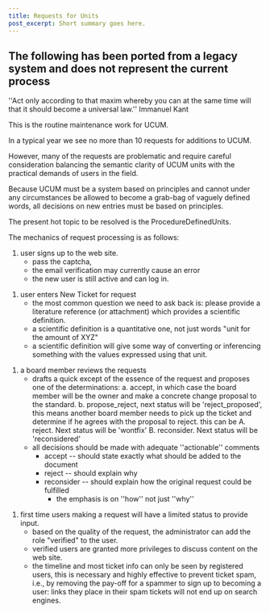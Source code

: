 ```yaml
---
title: Requests for Units
post_excerpt: Short summary goes here.
---
```


## The following has been ported from a legacy system and does not represent the current process

''Act only according to that maxim whereby you can at the same time will
that it should become a universal law.'' Immanuel Kant

This is the routine maintenance work for UCUM.

In a typical year we see no more than 10 requests for additions to UCUM.

However, many of the requests are problematic and require careful
consideration balancing the semantic clarity of UCUM units with the
practical demands of users in the field.

Because UCUM must be a system based on principles and cannot under any
circumstances be allowed to become a grab-bag of vaguely defined words,
all decisions on new entries must be based on principles.

The present hot topic to be resolved is the ProcedureDefinedUnits.

The mechanics of request processing is as follows:

1.  user signs up to the web site.
      - pass the captcha,
      - the email verification may currently cause an error
      - the new user is still active and can log in.

<!-- end list -->

1.  user enters New Ticket for request
      - the most common question we need to ask back is: please provide
        a literature reference (or attachment) which provides a
        scientific definition.
      - a scientific definition is a quantitative one, not just words
        "unit for the amount of XYZ"
      - a scientific definition will give some way of converting or
        inferencing something with the values expressed using that unit.

<!-- end list -->

1.  a board member reviews the requests
      - drafts a quick except of the essence of the request and proposes
        one of the determinations: a. accept, in which case the board
        member will be the owner and make a concrete change proposal to
        the standard. b. propose\_reject, next status will be
        'reject\_proposed', this means another board member needs to
        pick up the ticket and determine if he agrees with the proposal
        to reject. this can be A. reject. Next status will be 'wontfix'
        B. reconsider. Next status will be 'reconsidered'
      - all decisions should be made with adequate ''actionable''
        comments
          - accept -- should state exactly what should be added to the
            document
          - reject -- should explain why
          - reconsider -- should explain how the original request could
            be fulfilled
              - the emphasis is on ''how'' not just ''why''

<!-- end list -->

1.  first time users making a request will have a limited status to
    provide input.
      - based on the quality of the request, the administrator can add
        the role "verified" to the user.
      - verified users are granted more privileges to discuss content on
        the web site.
      - the timeline and most ticket info can only be seen by registered
        users, this is necessary and highly effective to prevent ticket
        spam, i.e., by removing the pay-off for a spammer to sign up to
        becoming a user: links they place in their spam tickets will not
        end up on search engines.
